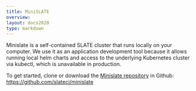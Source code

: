 ```yaml
---
title: MiniSLATE 
overview: 
layout: docs2020
type: markdown
---
```


Minislate is a self-contained SLATE cluster that runs locally on your computer. We use it as an application development tool because it allows running local helm charts and access to the underlying Kubernetes cluster via kubectl, which is unavailable in production. 

To get started, clone or download the [Minislate repository](https://github.com/slateci/minislate) in Github: https://github.com/slateci/minislate


<div id="minislate-content">
    
</div>

<script src='{{home}}/js/showdown.min.js'></script>
<script>
$(document).ready(function() {
    $.get("https://raw.githubusercontent.com/slateci/minislate/master/README.md", function(data) {
            var converter = new showdown.Converter({ghCompatibleHeaderId: true}),
            html = converter.makeHtml(data);
            console.log(html);
            html = html.replace(/<h1.+<\/h1>/, "");
            $("#minislate-content").html(html);
            /* Rerun Prism syntax highlighting on the current page */
            Prism.highlightAll();
    });
});

</script>
